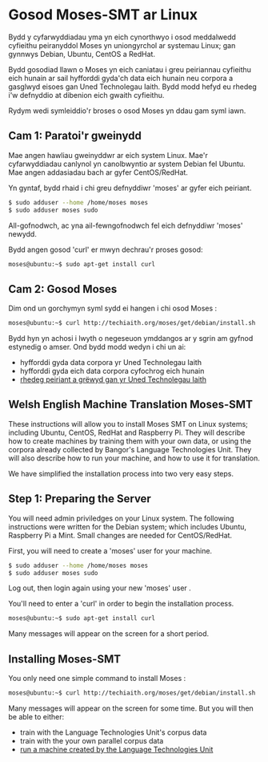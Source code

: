 # Gosod Moses-SMT ar Linux
Bydd y cyfarwyddiadau yma yn eich cynorthwyo i osod meddalwedd cyfieithu peiranyddol
Moses yn uniongyrchol ar systemau Linux; gan gynnwys Debian, Ubuntu, CentOS a RedHat. 

Bydd gosodiad llawn o Moses yn eich caniatau i greu peiriannau cyfieithu eich hunain
ar sail hyfforddi gyda'ch data eich hunain neu corpora a gasglwyd eisoes gan Uned
Technolegau Iaith. Bydd modd hefyd eu rhedeg i'w defnyddio at dibenion eich
gwaith cyfieithu.

Rydym wedi symleiddio'r broses o osod Moses yn ddau gam syml iawn. 

## Cam 1: Paratoi'r gweinydd
Mae angen hawliau gweinyddwr ar eich system Linux. Mae'r cyfarwyddiadau canlynol 
yn canolbwyntio ar system Debian fel Ubuntu. 
Mae angen addasiadau bach ar gyfer CentOS/RedHat. 

Yn gyntaf, bydd rhaid i chi greu defnyddiwr 'moses' ar gyfer eich peiriant. 

``` sh
$ sudo adduser --home /home/moses moses
$ sudo adduser moses sudo
```
All-gofnodwch, ac yna ail-fewngofnodwch fel eich defnyddiwr 'moses' newydd.

Bydd angen gosod 'curl' er mwyn dechrau'r proses gosod:

``` sh
moses@ubuntu:~$ sudo apt-get install curl
```
## Cam 2: Gosod Moses

Dim ond un gorchymyn syml sydd ei hangen i chi osod Moses : 

```sh
moses@ubuntu:~$ curl http://techiaith.org/moses/get/debian/install.sh | sh
```

Bydd hyn yn achosi i lwyth o negeseuon ymddangos ar y sgrin am gyfnod estynedig o amser.
Ond bydd modd wedyn i chi un ai:

 - hyfforddi gyda data corpora yr Uned Technolegau Iaith
 - hyfforddi gyda eich data corpora cyfochrog eich hunain
 - [rhedeg peiriant a grëwyd gan yr Uned Technolegau Iaith](RhedegMoses.md)
 
## Welsh English Machine Translation Moses-SMT

These instructions will allow you to install Moses SMT on Linux systems; including Ubuntu, CentOS, RedHat and Raspberry Pi. They will describe how to
create machines by training them with your own data, or using the corpora already collected by Bangor's Language Technologies Unit. They will also describe how to run your machine, and how to use it for translation.

We have simplified the installation process into two very easy steps.

## Step 1: Preparing the Server
You will need admin priviledges on your Linux system. The following instructions were written for the Debian system; which includes Ubuntu, Raspberry Pi a Mint. Small changes are needed for CentOS/RedHat.

First, you will need to create a 'moses' user for your machine.

``` sh
$ sudo adduser --home /home/moses moses
$ sudo adduser moses sudo
```

Log out, then login again using your new 'moses' user .

You'll need to enter a 'curl' in order to begin the installation process.

``` sh
moses@ubuntu:~$ sudo apt-get install curl
```

Many messages will appear on the screen for a short period.

## Installing Moses-SMT

You only need one simple command to install Moses :

```sh
moses@ubuntu:~$ curl http://techiaith.org/moses/get/debian/install.sh | sh
```

Many messages will appear on the screen for some time.
But you will then be able to either: 

 - train with the Language Technologies Unit's corpus data 
 - train with the your own parallel corpus data
 - [run a machine created by the Language Technologies Unit](RhedegMoses.md)
